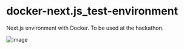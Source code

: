 # docker-next.js_test-environment
Next.js environment with Docker. To be used at the hackathon.

![image](https://github.com/Hajime12349/docker-next.js_test-environment/assets/51946324/c2c38c60-c400-42de-8498-772efb842dec)
